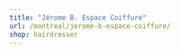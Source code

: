 ```yaml
---
title: "Jérome B. Espace Coiffure"
url: /montreal/jerome-b-espace-coiffure/
shop: hairdresser
---
```

